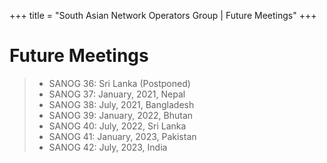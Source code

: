 +++
title = "South Asian Network Operators Group | Future Meetings"
+++

# Future Meetings
> * SANOG 36: Sri Lanka (Postponed)
> * SANOG 37: January, 2021, Nepal
> * SANOG 38: July, 2021, Bangladesh
> * SANOG 39: January, 2022, Bhutan
> * SANOG 40: July, 2022, Sri Lanka
> * SANOG 41: January, 2023, Pakistan
> * SANOG 42: July, 2023, India
